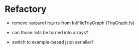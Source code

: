 # Refactory

- remove `numberOfPoints` from IntFileTriaGraph (TriaGraph.fs)

- can those lists be turned into arrays? 

- switch to example-based json serialier?


